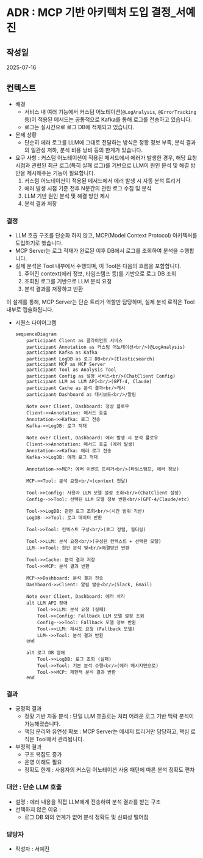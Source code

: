 # ADR : MCP 기반 아키텍처 도입 결정_서예진

## 작성일

2025-07-16

## 컨텍스트

- 배경
    - 서비스 내 여러 기능에서 커스텀 어노테이션(`@LogAnalysis`, `@ErrorTracking` 등)이 적용된 메서드는 공통적으로 Kafka를 통해 로그를 전송하고 있습니다.
    - 로그는 실시간으로 로그 DB에 적재되고 있습니다.
- 문제 상황
    - 단순히 에러 로그를 LLM에 그대로 전달하는 방식은 정황 정보 부족, 분석 결과의 일관성 저하, 분석 비용 낭비 등의 한계가 있습니다.
- 요구 사항 : 커스텀 어노테이션이 적용된 메서드에서 에러가 발생한 경우, 해당 요청 시점과 관련된 최근 로그(특히 실패 로그)를 기반으로 LLM이 원인 분석 및 해결 방안을 제시해주는 기능이 필요합니다.
    1. 커스텀 어노테이션이 적용된 메서드에서 에러 발생 시 자동 분석 트리거
    2. 에러 발생 시점 기준 전후 N분간의 관련 로그 수집 및 분석
    3. LLM 기반 원인 분석 및 해결 방안 제시
    4. 분석 결과 저장

### 결정

- LLM 호출 구조를 단순화 하지 않고, MCP(Model Context Protocol) 아키텍처를 도입하기로 했습니다.
- MCP Server는 로그 적재가 완료된 이후 DB에서 로그를 조회하여 분석을 수행합니다.
- 실제 분석은 Tool 내부에서 수행되며, 이 Tool은 다음의 흐름을 포함합니다.
    1. 주어진 context(에러 정보, 타임스탬프 등)를 기반으로 로그 DB 조회
    2. 조회된 로그를 기반으로 LLM 분석 요청
    3. 분석 결과를 저장하고 반환

이 설계를 통해, MCP Server는 단순 트리거 역할만 담당하며, 실제 분석 로직은 Tool 내부로 캡슐화됩니다.

- 시퀀스 다이어그램
    
    ```mermaid
    sequenceDiagram
        participant Client as 클라이언트 서비스
        participant Annotation as 커스텀 어노테이션<br/>(@LogAnalysis)
        participant Kafka as Kafka
        participant LogDB as 로그 DB<br/>(Elasticsearch)
        participant MCP as MCP Server
        participant Tool as Analysis Tool
        participant Config as 설정 서비스<br/>(ChatClient Config)
        participant LLM as LLM API<br/>(GPT-4, Claude)
        participant Cache as 분석 결과<br/>캐시
        participant Dashboard as 대시보드<br/>/알림
    
        Note over Client, Dashboard: 정상 플로우
        Client->>Annotation: 메서드 호출
        Annotation->>Kafka: 로그 전송
        Kafka->>LogDB: 로그 적재
        
        Note over Client, Dashboard: 에러 발생 시 분석 플로우
        Client->>Annotation: 메서드 호출 (에러 발생)
        Annotation->>Kafka: 에러 로그 전송
        Kafka->>LogDB: 에러 로그 적재
        
        Annotation->>MCP: 에러 이벤트 트리거<br/>(타임스탬프, 에러 정보)
        
        MCP->>Tool: 분석 요청<br/>(context 전달)
        
        Tool->>Config: 사용자 LLM 모델 설정 조회<br/>(ChatClient 설정)
        Config-->>Tool: 선택된 LLM 모델 정보 반환<br/>(GPT-4/Claude/etc)
        
        Tool->>LogDB: 관련 로그 조회<br/>(시간 범위 기반)
        LogDB-->>Tool: 로그 데이터 반환
        
        Tool->>Tool: 컨텍스트 구성<br/>(로그 정렬, 필터링)
        
        Tool->>LLM: 분석 요청<br/>(구성된 컨텍스트 + 선택된 모델)
        LLM-->>Tool: 원인 분석 및<br/>해결방안 반환
        
        Tool->>Cache: 분석 결과 저장
        Tool->>MCP: 분석 결과 반환
        
        MCP->>Dashboard: 분석 결과 전송
        Dashboard->>Client: 알림 발송<br/>(Slack, Email)
        
        Note over Client, Dashboard: 에러 처리
        alt LLM API 장애
            Tool->>LLM: 분석 요청 (실패)
            Tool->>Config: Fallback LLM 모델 설정 조회
            Config-->>Tool: Fallback 모델 정보 반환
            Tool->>LLM: 재시도 요청 (Fallback 모델)
            LLM-->>Tool: 분석 결과 반환
        end
        
        alt 로그 DB 장애
            Tool->>LogDB: 로그 조회 (실패)
            Tool->>Tool: 기본 분석 수행<br/>(에러 메시지만으로)
            Tool->>MCP: 제한적 분석 결과 반환
        end
    ```
    

### 결과

- 긍정적 결과
    - 정황 기반 자동 분석 : 단일 LLM 호출로는 처리 어려운 로그 기반 맥락 분석이 가능해졌습니다.
    - 책임 분리와 유연성 확보 : MCP Server는 메세지 트리거만 담당하고, 핵심 로직은 Tool에서 관리됩니다.
- 부정적 결과
    - 구조 복잡도 증가
    - 운영 이해도 필요
    - 정확도 한계 : 사용자의 커스텀 어노테이션 사용 패턴에 따른 분석 정확도 편차

### 대안 : 단순 LLM 호출

- 설명 : 에러 내용을 직접 LLM에게 전송하여 분석 결과를 받는 구조
- 선택하지 않은 이유 :
    - 로그 DB 와의 연계가 없어 분석 정확도 및 신뢰성 떨어짐

### 담당자

- 작성자 : 서예진
